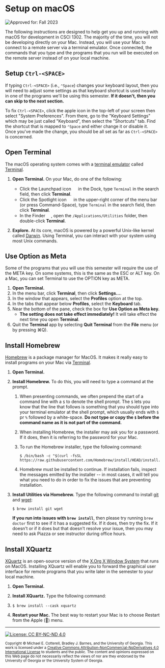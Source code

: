 # Setup on macOS

![Approved for: Fall 2023](https://img.shields.io/badge/Approved%20for-Fall%202023-green)

The following instructions are designed to help get you up and running with macOS for development
in CSCI 1302. The majority of the time, you will not be developing directly on your Mac. Instead,
you will use your Mac to connect to a remote server via a terminal emulator. Once connected, the
commands that you type and the programs that you run will be executed on the remote server instead
of on your local machine.

## Setup `Ctrl-<SPACE>` 

If typing `Ctrl-<SPACE>` (i.e., `⌃Space`) changes your keyboard layout, then you will need to
adjust some settings as that keyboard shortcut is used heavily in one of the programs we'll
be using this semester. **If it doesn't, then you can skip to the next section.**

To fix `Ctrl-<SPACE>`, click the apple icon in the top-left of your screen then select "System Preferences". 
From there, go to the "Keyboard Settings" which may be just called "Keyboard", then select the
"Shortcuts" tab. Find the shortcut that is mapped to `⌃Space` and either change it
or disable it. Once you've made the change, you should be all set as far as 
`Ctrl-<SPACE>` is concerned.

## Open Terminal

The macOS operating system comes with a [terminal emulator](https://en.wikipedia.org/wiki/Terminal_emulator)
called [Terminal](https://support.apple.com/guide/terminal/welcome/mac).

1. **Open Terminal.** On your Mac, do one of the following:
   * Click the Launchpad icon 
     <img src="https://help.apple.com/assets/5B9190B30946221279C5A608/5B9190B30946221279C5A60F/en_US/3cc1cbefea3e97e575172177e505b7a9.png" width="15" height="15">
     in the Dock, type `Terminal` in the search field, then click **Terminal**.
   * Click the Spotlight icon 
     <img src="https://help.apple.com/assets/605932B4A1B7A93F492858E8/605932C0A1B7A93F492858FF/en_US/bb4de0babc81c7fedb3e9663d00d7a3a.png" width="15" height="15">
     in the upper-right corner of the menu bar (or press Command-Space), type `Terminal` in the search field, 
     then click **Terminal**.
   * In the Finder 
     <img src="https://help.apple.com/assets/5B9190B30946221279C5A608/5B9190B30946221279C5A60F/en_US/937fa92677a2c49a18fa81070e5d8419.png" width="15" height="15">, 
     open the `/Applications/Utilities` folder, then double-click **Terminal**.
     
2. **Explore.** At its core, macOS is powered by a powerful Unix-like kernel called 
   [Darwin](https://en.wikipedia.org/wiki/Darwin_(operating_system)). 
   Using Terminal, you can interact with your system using most Unix commands.

## Use Option as Meta

Some of the programs that you will use this semester will require the use of the META key. 
On some systems, this is the same as the ESC or ALT key. On a Mac, you can set Terminal to 
use the OPTION key as META. 

1. **Open Terminal.**
2. In the menu bar, click **Terminal**, then click **Settings...**.
3. In the window that appears, select the **Profiles** option at the top.
4. In the tabs that appear below **Profiles**, select the **Keyboard** tab.
5. Near the bottom of the pane, check the box for **Use Option as Meta key.**
   - **The setting does not take effect immediately!** 
     It will take effect the next time you open **Terminal**.
6. Quit the **Terminal** app by selecting **Quit Terminal** from the **File** menu (or by
   pressing ⌘Q). 

## Install Homebrew

[Homebrew](https://brew.sh) is a package manager for MacOS. It makes it really easy to install programs
on your Mac via [Terminal](https://support.apple.com/guide/terminal/welcome/mac). 

1. **Open Terminal.**

2. **Install Homebrew.** 
   To do this, you will need to type a command at the prompt.
   
   1. When presenting commands, we often prepend the start of a command line with a `$` 
      to denote the shell prompt. The `$` lets you know that the line that follows is 
      something that you should type into your terminal emulator at the shell prompt, 
      which usually ends with `$` pr `%` followed by a white-space. 
      **Do not type or copy the `$` before the command name as it is not part of the command.**

   2. When installing Homebrew, the installer may ask you for a password. If it does, then
      it is referring to the password for your Mac.
      
   3. To run the Homebrew installer, type the following command:
   
      ```
      $ /bin/bash -c "$(curl -fsSL https://raw.githubusercontent.com/Homebrew/install/HEAD/install.sh)"
      ```
      
   4. Homebrew must be installed to continue. If installation fails, inspect the messages emitted
      by the installer -- in most cases, it will tell you what you need to do in order to fix
      the issues that are preventing installation.

3. **Install Utilities via Homebrew.** Type the following command to install [git](https://git-scm.com/)
   and [wget](https://www.gnu.org/software/wget/):
   
   ```
   $ brew install git wget
   ```
   
   **If you run into issues with `brew install`**, then please try running `brew doctor` first to see
   if it has a suggested fix. If it does, then try the fix. If it doesn't or if it does but that doesn't
   resolve your issue, then you may need to ask Piazza or see instructor during office hours. 
   
## Install XQuartz

[XQuartz](https://www.xquartz.org) is an open-source version of the 
[X.Org X Window System](http://www.x.org/) that runs on MacOS.
Installing XQuartz will enable you to forward the graphical user interface
for remote programs that you write later in the semester to your local machine.

1. **Open Terminal.**

2. **Install XQuartz.** Type the following command:
3. 
   ```
   $ brew install --cask xquartz
   ```
   
3. **Restart your Mac.** The best way to restart your Mac is to choose Restart from the Apple () menu.

<hr/>

[![License: CC BY-NC-ND 4.0](https://img.shields.io/badge/License-CC%20BY--NC--ND%204.0-lightgrey.svg)](http://creativecommons.org/licenses/by-nc-nd/4.0/)

<small>
Copyright &copy; Michael E. Cotterell, Bradley J. Barnes, and the University of Georgia.
This work is licensed under a <a rel="license" href="http://creativecommons.org/licenses/by-nc-nd/4.0/">Creative Commons Attribution-NonCommercial-NoDerivatives 4.0 International License</a> to students and the public.
The content and opinions expressed on this Web page do not necessarily reflect the views of nor are they endorsed by the University of Georgia or the University System of Georgia.
</small>
